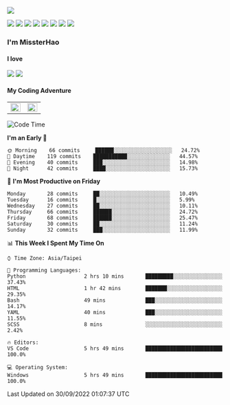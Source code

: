 ![](https://komarev.com/ghpvc/?username=MissterHao&color=ff69b4)

[![](https://img.shields.io/badge/Amazon%20AWS-%23232F3E?logo=amazon-aws&logoColor=white&style=for-the-badge)](https://aws.amazon.com/)
[![](https://img.shields.io/badge/Python-3776AB?style=for-the-badge&logo=python&logoColor=white)](https://www.djangoproject.com/)
[![](https://img.shields.io/badge/Django-092E20?style=for-the-badge&logo=django&logoColor=white)](https://www.python.org/)
[![](https://img.shields.io/badge/Flask-000000?style=for-the-badge&logo=flask&logoColor=white)](https://flask.palletsprojects.com/en/2.1.x/)
[![](https://img.shields.io/badge/go-%2300ADD8.svg?&style=for-the-badge&logo=go&logoColor=white)](https://golang.org/)
[![](https://img.shields.io/badge/javascript-%23F7DF1E.svg?&style=for-the-badge&logo=javascript&logoColor=black)](https://www.javascript.com/)
[![](https://img.shields.io/badge/mysql-%234479A1.svg?&style=for-the-badge&logo=mysql&logoColor=white)](https://www.mysql.com/)
[![](https://img.shields.io/badge/docker-%232496ED.svg?&style=for-the-badge&logo=docker&logoColor=white)](https://www.docker.com/)

### I'm MissterHao

#### I love  
![](https://img.shields.io/badge/Netflix-E50914?style=for-the-badge&logo=netflix&logoColor=white)
![](https://img.shields.io/badge/YouTube-FF0000?style=for-the-badge&logo=youtube&logoColor=white)

#### My Coding Adventure
<!-- Readme stats -->
<!-- https://github.com/anuraghazra/github-readme-stats -->
<table>
<tr>
    <td valign="top" width="50%">
    <img src="https://github-readme-stats.vercel.app/api?username=MissterHao&hide_border=true&show_icons=true&locale=en" align="left" style="width: 100%" />
    </td>
    <td valign="top" width="50%">
    <img src="https://github-readme-stats.vercel.app/api/top-langs?username=MissterHao&hide_border=true&show_icons=true&locale=en&layout=compact" align="left" style="width: 100%" />
    </td>
</tr>
</table>  


<!--START_SECTION:waka-->
![Code Time](http://img.shields.io/badge/Code%20Time-518%20hrs%2042%20mins-blue)

**I'm an Early 🐤** 

```text
🌞 Morning    66 commits     ██████░░░░░░░░░░░░░░░░░░░   24.72% 
🌆 Daytime    119 commits    ███████████░░░░░░░░░░░░░░   44.57% 
🌃 Evening    40 commits     ███░░░░░░░░░░░░░░░░░░░░░░   14.98% 
🌙 Night      42 commits     ████░░░░░░░░░░░░░░░░░░░░░   15.73%

```
📅 **I'm Most Productive on Friday** 

```text
Monday       28 commits     ██░░░░░░░░░░░░░░░░░░░░░░░   10.49% 
Tuesday      16 commits     █░░░░░░░░░░░░░░░░░░░░░░░░   5.99% 
Wednesday    27 commits     ██░░░░░░░░░░░░░░░░░░░░░░░   10.11% 
Thursday     66 commits     ██████░░░░░░░░░░░░░░░░░░░   24.72% 
Friday       68 commits     ██████░░░░░░░░░░░░░░░░░░░   25.47% 
Saturday     30 commits     ██░░░░░░░░░░░░░░░░░░░░░░░   11.24% 
Sunday       32 commits     ███░░░░░░░░░░░░░░░░░░░░░░   11.99%

```


📊 **This Week I Spent My Time On** 

```text
⌚︎ Time Zone: Asia/Taipei

💬 Programming Languages: 
Python                   2 hrs 10 mins       █████████░░░░░░░░░░░░░░░░   37.43% 
HTML                     1 hr 42 mins        ███████░░░░░░░░░░░░░░░░░░   29.35% 
Bash                     49 mins             ███░░░░░░░░░░░░░░░░░░░░░░   14.17% 
YAML                     40 mins             ███░░░░░░░░░░░░░░░░░░░░░░   11.55% 
SCSS                     8 mins              ░░░░░░░░░░░░░░░░░░░░░░░░░   2.42%

🔥 Editors: 
VS Code                  5 hrs 49 mins       █████████████████████████   100.0%

💻 Operating System: 
Windows                  5 hrs 49 mins       █████████████████████████   100.0%

```


 Last Updated on 30/09/2022 01:07:37 UTC
<!--END_SECTION:waka-->

<!--
**MissterHao/MissterHao** is a ✨ _special_ ✨ repository because its `README.md` (this file) appears on your GitHub profile.

Here are some ideas to get you started:

- 🔭 I’m currently working on ...
- 🌱 I’m currently learning ...
- 👯 I’m looking to collaborate on ...
- 🤔 I’m looking for help with ...
- 💬 Ask me about ...
- 📫 How to reach me: ...
- 😄 Pronouns: ...
- ⚡ Fun fact: ...
-->

